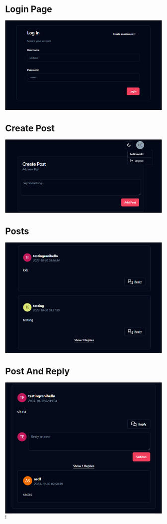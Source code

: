 # Login Page
![Login Page](/public/Screenshot_LoginPage.png)

# Create Post
![Create Post](/public/Screenshot_CreatePost.png)

# Posts
![Posts](/public/Screenshot_Posts.png)

# Post And Reply
![Post And Reply](/public/Screenshot_PostAndReply.png)
!